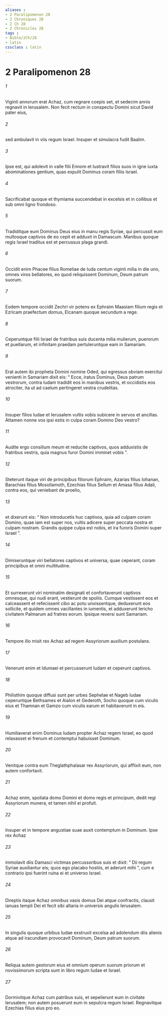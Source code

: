 ```yaml
---
aliases : 
- 2 Paralipomenon 28
- 2 Chroniques 28
- 2 Ch 28
- 2 Chronicles 28
tags : 
- Bible/2Ch/28
- latin
cssclass : latin
---
```


# 2 Paralipomenon 28

###### 1
Viginti annorum erat Achaz, cum regnare coepis set, et sedecim annis regnavit in Ierusalem. Non fecit rectum in conspectu Domini sicut David pater eius, 
###### 2
sed ambulavit in viis regum Israel. Insuper et simulacra fudit Baalim. 
###### 3
Ipse est, qui adolevit in valle filii Ennom et lustravit filios suos in igne iuxta abominationes gentium, quas expulit Dominus coram filiis Israel. 
###### 4
Sacrificabat quoque et thymiama succendebat in excelsis et in collibus et sub omni ligno frondoso.
###### 5
Tradiditque eum Dominus Deus eius in manu regis Syriae, qui percussit eum multosque captivos de eo cepit et adduxit in Damascum. Manibus quoque regis Israel traditus est et percussus plaga grandi. 
###### 6
Occidit enim Phacee filius Romeliae de Iuda centum viginti milia in die uno, omnes viros bellatores, eo quod reliquissent Dominum, Deum patrum suorum. 
###### 7
Eodem tempore occidit Zechri vir potens ex Ephraim Maasiam filium regis et Ezricam praefectum domus, Elcanam quoque secundum a rege. 
###### 8
Ceperuntque filii Israel de fratribus suis ducenta milia mulierum, puerorum et puellarum, et infinitam praedam pertuleruntque eam in Samariam.
###### 9
Erat autem ibi propheta Domini nomine Oded, qui egressus obviam exercitui venienti in Samariam dixit eis: “ Ecce, iratus Dominus, Deus patrum vestrorum, contra Iudam tradidit eos in manibus vestris, et occidistis eos atrociter, ita ut ad caelum pertingeret vestra crudelitas. 
###### 10
Insuper filios Iudae et Ierusalem vultis vobis subicere in servos et ancillas. Attamen nonne vos ipsi estis in culpa coram Domino Deo vestro? 
###### 11
Audite ergo consilium meum et reducite captivos, quos adduxistis de fratribus vestris, quia magnus furor Domini imminet vobis ”. 
###### 12
Steterunt itaque viri de principibus filiorum Ephraim, Azarias filius Iohanan, Barachias filius Mosollamoth, Ezechias filius Sellum et Amasa filius Adali, contra eos, qui veniebant de proelio, 
###### 13
et dixerunt eis: “ Non introducetis huc captivos, quia ad culpam coram Domino, quae iam est super nos, vultis adicere super peccata nostra et culpam nostram. Grandis quippe culpa est nobis, et ira furoris Domini super Israel ”.
###### 14
Dimiseruntque viri bellatores captivos et universa, quae ceperant, coram principibus et omni multitudine. 
###### 15
Et surrexerunt viri nominatim designati et confortaverunt captivos omnesque, qui nudi erant, vestierunt de spoliis. Cumque vestissent eos et calceassent et refecissent cibo ac potu unxissentque, deduxerunt eos sollicite, et quidem omnes vacillantes in iumentis, et adduxerunt Iericho civitatem Palmarum ad fratres eorum. Ipsique reversi sunt Samariam.
###### 16
Tempore illo misit rex Achaz ad regem Assyriorum auxilium postulans.
###### 17
Venerunt enim et Idumaei et percusserunt Iudam et ceperunt captivos. 
###### 18
Philisthim quoque diffusi sunt per urbes Sephelae et Nageb Iudae ceperuntque Bethsames et Aialon et Gederoth, Socho quoque cum viculis eius et Thamnan et Gamzo cum viculis earum et habitaverunt in eis. 
###### 19
Humiliaverat enim Dominus Iudam propter Achaz regem Israel, eo quod relaxasset ei frenum et contemptui habuisset Dominum. 
###### 20
Venitque contra eum Theglathphalasar rex Assyriorum, qui afflixit eum, non autem confortavit. 
###### 21
Achaz enim, spoliata domo Domini et domo regis et principum, dedit regi Assyriorum munera, et tamen nihil ei profuit.
###### 22
Insuper et in tempore angustiae suae auxit contemptum in Dominum. Ipse rex Achaz 
###### 23
immolavit diis Damasci victimas percussoribus suis et dixit: “ Dii regum Syriae auxiliantur eis; quos ego placabo hostiis, et aderunt mihi ”, cum e contrario ipsi fuerint ruina ei et universo Israel. 
###### 24
Direptis itaque Achaz omnibus vasis domus Dei atque confractis, clausit ianuas templi Dei et fecit sibi altaria in universis angulis Ierusalem. 
###### 25
In singulis quoque urbibus Iudae exstruxit excelsa ad adolendum diis alienis atque ad iracundiam provocavit Dominum, Deum patrum suorum.
###### 26
Reliqua autem gestorum eius et omnium operum suorum priorum et novissimorum scripta sunt in libro regum Iudae et Israel. 
###### 27
Dormivitque Achaz cum patribus suis, et sepelierunt eum in civitate Ierusalem; non autem posuerunt eum in sepulcra regum Israel. Regnavitque Ezechias filius eius pro eo.
